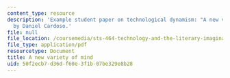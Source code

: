 ```yaml
---
content_type: resource
description: 'Example student paper on technological dynamism: "A new variety of mind,"
  by Daniel Cardoso.'
file: null
file_location: /coursemedia/sts-464-technology-and-the-literary-imagination-spring-2008/50f2ecb7d36df60e3f1b07be329e8b28_dcardoso_wk5.pdf
file_type: application/pdf
resourcetype: Document
title: A new variety of mind
uid: 50f2ecb7-d36d-f60e-3f1b-07be329e8b28
---
```


